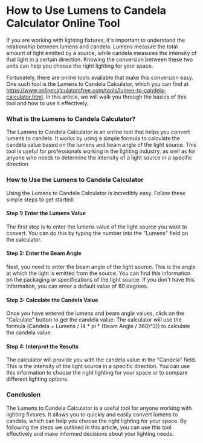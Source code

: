 How to Use Lumens to Candela Calculator Online Tool
===================================================

If you are working with lighting fixtures, it's important to understand the relationship between lumens and candela. Lumens measure the total amount of light emitted by a source, while candela measures the intensity of that light in a certain direction. Knowing the conversion between these two units can help you choose the right lighting for your space.

Fortunately, there are online tools available that make this conversion easy. One such tool is the Lumens to Candela Calculator, which you can find at <https://www.onlinecalculatorsfree.com/tools/lumen-to-candela-calculator.html>. In this article, we will walk you through the basics of this tool and how to use it effectively.

### What is the Lumens to Candela Calculator?

The Lumens to Candela Calculator is an online tool that helps you convert lumens to candela. It works by using a simple formula to calculate the candela value based on the lumens and beam angle of the light source. This tool is useful for professionals working in the lighting industry, as well as for anyone who needs to determine the intensity of a light source in a specific direction.

### How to Use the Lumens to Candela Calculator

Using the Lumens to Candela Calculator is incredibly easy. Follow these simple steps to get started:

#### Step 1: Enter the Lumens Value

The first step is to enter the lumens value of the light source you want to convert. You can do this by typing the number into the "Lumens" field on the calculator.

#### Step 2: Enter the Beam Angle

Next, you need to enter the beam angle of the light source. This is the angle at which the light is emitted from the source. You can find this information on the packaging or specifications of the light source. If you don't have this information, you can enter a default value of 60 degrees.

#### Step 3: Calculate the Candela Value

Once you have entered the lumens and beam angle values, click on the "Calculate" button to get the candela value. The calculator will use the formula (Candela = Lumens / (4 \* pi \* (Beam Angle / 360)^2)) to calculate the candela value.

#### Step 4: Interpret the Results

The calculator will provide you with the candela value in the "Candela" field. This is the intensity of the light source in a specific direction. You can use this information to choose the right lighting for your space or to compare different lighting options.

### Conclusion

The Lumens to Candela Calculator is a useful tool for anyone working with lighting fixtures. It allows you to quickly and easily convert lumens to candela, which can help you choose the right lighting for your space. By following the steps we outlined in this article, you can use this tool effectively and make informed decisions about your lighting needs.